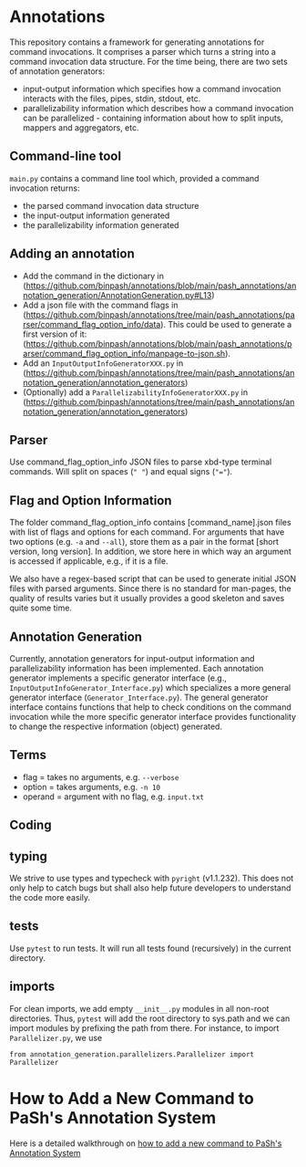 # Annotations

This repository contains a framework for generating annotations for command invocations.
It comprises a parser which turns a string into a command invocation data structure.
For the time being, there are two sets of annotation generators:
- input-output information which specifies how a command invocation interacts with the files, pipes, stdin, stdout, etc.
- parallelizability information which describes how a command invocation can be parallelized - containing information about how to split inputs, mappers and aggregators, etc.

## Command-line tool
`main.py` contains a command line tool which, provided a command invocation returns:
- the parsed command invocation data structure
- the input-output information generated
- the parallelizability information generated

## Adding an annotation

- Add the command in the dictionary in (https://github.com/binpash/annotations/blob/main/pash_annotations/annotation_generation/AnnotationGeneration.py#L13)
- Add a json file with the command flags in (https://github.com/binpash/annotations/tree/main/pash_annotations/parser/command_flag_option_info/data). This could be used to generate a first version of it: (https://github.com/binpash/annotations/blob/main/pash_annotations/parser/command_flag_option_info/manpage-to-json.sh).
- Add an `InputOutputInfoGeneratorXXX.py` in (https://github.com/binpash/annotations/tree/main/pash_annotations/annotation_generation/annotation_generators)
- (Optionally) add a `ParallelizabilityInfoGeneratorXXX.py` in (https://github.com/binpash/annotations/tree/main/pash_annotations/annotation_generation/annotation_generators)

## Parser
Use command_flag_option_info JSON files to parse xbd-type terminal commands.
Will split on spaces (`" "`) and equal signs (`"="`).

## Flag and Option Information
The folder command_flag_option_info contains [command_name].json files with list of flags and options for each command. 
For arguments that have two options (e.g. `-a` and `--all`), store them as a pair in the format [short version, long version].
In addition, we store here in which way an argument is accessed if applicable, e.g., if it is a file.

We also have a regex-based script that can be used to generate initial JSON files with parsed arguments.
Since there is no standard for man-pages, the quality of results varies but it usually provides a good skeleton and saves quite some time.

## Annotation Generation
Currently, annotation generators for input-output information and parallelizability information has been implemented.
Each annotation generator implements a specific generator interface (e.g., `InputOutputInfoGenerator_Interface.py`) which specializes a more general generator interface (`Generator_Interface.py`).
The general generator interface contains functions that help to check conditions on the command invocation while 
the more specific generator interface provides functionality to change the respective information (object) generated.

## Terms
- flag = takes no arguments, e.g. `--verbose`
- option = takes arguments, e.g. `-n 10`
- operand = argument with no flag, e.g. `input.txt`

## Coding

## typing 
We strive to use types and typecheck with `pyright` (v1.1.232).
This does not only help to catch bugs but shall also help future developers to understand the code more easily.

## tests
Use `pytest` to run tests. 
It will run all tests found (recursively) in the current directory.

## imports
For clean imports, we add empty `__init__.py` modules in all non-root directories.
Thus, `pytest` will add the root directory to sys.path and 
we can import modules by prefixing the path from there.
For instance, to import `Parallelizer.py`, we use 
```
from annotation_generation.parallelizers.Parallelizer import Parallelizer
```

# How to Add a New Command to PaSh's Annotation System


Here is a detailed walkthrough on [how to add a new command to PaSh's Annotation System](docs/adding-annotations.md)

